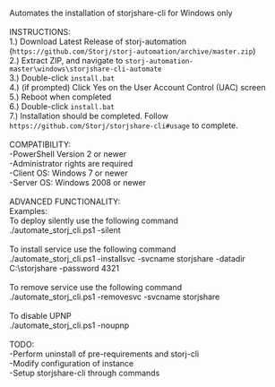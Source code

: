 Automates the installation of storjshare-cli for Windows only
<br/>
<br/>INSTRUCTIONS:
<br/>1.) Download Latest Release of storj-automation (`https://github.com/Storj/storj-automation/archive/master.zip`)
<br/>2.) Extract ZIP, and navigate to `storj-automation-master\windows\storjshare-cli-automate`
<br/>3.) Double-click `install.bat`
<br/>4.) (if prompted) Click Yes on the User Account Control (UAC) screen
<br/>5.) Reboot when completed
<br/>6.) Double-click `install.bat`
<br/>7.) Installation should be completed. Follow `https://github.com/Storj/storjshare-cli#usage` to complete.
<br/>
<br/>COMPATIBILITY:
<br/>   -PowerShell Version 2 or newer
<br/>   -Administrator rights are required
<br/>   -Client OS: Windows 7 or newer
<br/>   -Server OS: Windows 2008 or newer
<br/>
<br/>ADVANCED FUNCTIONALITY:
<br/>  Examples:
<br/>  To deploy silently use the following command
<br/>  ./automate_storj_cli.ps1 -silent
<br/>
<br/>  To install service use the following command
<br/>  ./automate_storj_cli.ps1 -installsvc -svcname storjshare -datadir C:\storjshare -password 4321
<br/>
<br/>  To remove service use the following command
<br/>  ./automate_storj_cli.ps1 -removesvc -svcname storjshare
<br/>
<br/>  To disable UPNP
<br/>  ./automate_storj_cli.ps1 -noupnp
<br/>
<br/>TODO:
<br/>   -Perform uninstall of pre-requirements and storj-cli
<br/>   -Modify configuration of instance
<br/>   -Setup storjshare-cli through commands
